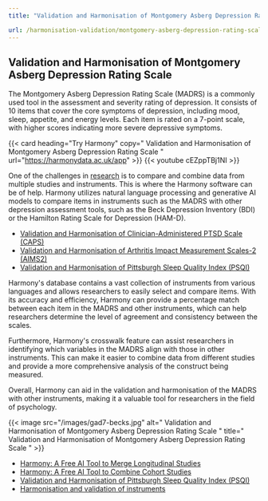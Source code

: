 ```yaml
---
title: "Validation and Harmonisation of Montgomery Asberg Depression Rating Scale"

url: /harmonisation-validation/montgomery-asberg-depression-rating-scale
---
```


## Validation and Harmonisation of Montgomery Asberg Depression Rating Scale

The Montgomery Asberg Depression Rating Scale (MADRS) is a commonly used tool in the assessment and severity rating of depression. It consists of 10 items that cover the core symptoms of depression, including mood, sleep, appetite, and energy levels. Each item is rated on a 7-point scale, with higher scores indicating more severe depressive symptoms. 

{{< card heading="Try Harmony" copy=" Validation and Harmonisation of Montgomery Asberg Depression Rating Scale " url="https://harmonydata.ac.uk/app" >}}
{{< youtube cEZppTBj1NI >}}

One of the challenges in [research](/item-harmonisation/harmony-a-free-ai-tool-for-cross-cohort-research) is to compare and combine data from multiple studies and instruments. This is where the Harmony software can be of help. Harmony utilizes natural language processing and generative AI models to compare items in instruments such as the MADRS with other depression assessment tools, such as the Beck Depression Inventory (BDI) or the Hamilton Rating Scale for Depression (HAM-D). 

* [Validation and Harmonisation of Clinician-Administered PTSD Scale (CAPS)](/harmonisation-validation/clinician-administered-ptsd-scale-caps)
* [Validation and Harmonisation of Arthritis Impact Measurement Scales-2 (AIMS2)](/harmonisation-validation/arthritis-impact-measurement-scales-2-aims2)
* [Validation and Harmonisation of Pittsburgh Sleep Quality Index (PSQI)](/harmonisation-validation/pittsburgh-sleep-quality-index-psqi)

Harmony's database contains a vast collection of instruments from various languages and allows researchers to easily select and compare items. With its accuracy and efficiency, Harmony can provide a percentage match between each item in the MADRS and other instruments, which can help researchers determine the level of agreement and consistency between the scales. 

Furthermore, Harmony's crosswalk feature can assist researchers in identifying which variables in the MADRS align with those in other instruments. This can make it easier to combine data from different studies and provide a more comprehensive analysis of the construct being measured. 

Overall, Harmony can aid in the validation and harmonisation of the MADRS with other instruments, making it a valuable tool for researchers in the field of psychology. 


{{< image src="/images/gad7-becks.jpg" alt=" Validation and Harmonisation of Montgomery Asberg Depression Rating Scale " title=" Validation and Harmonisation of Montgomery Asberg Depression Rating Scale " >}}









* [Harmony: A Free AI Tool to Merge Longitudinal Studies](/item-harmonisation/harmony-a-free-ai-tool-to-merge-longitudinal-studies)
* [Harmony: A Free AI Tool to Combine Cohort Studies](/item-harmonisation/harmony-a-free-ai-tool-to-combine-cohort-studies)
* [Validation and Harmonisation of Pittsburgh Sleep Quality Index (PSQI)](/harmonisation-validation/pittsburgh-sleep-quality-index-psqi)
* [Harmonisation and validation of instruments](/harmonisation-validation/)